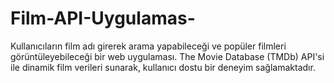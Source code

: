 # Film-API-Uygulamas-
Kullanıcıların film adı girerek arama yapabileceği ve popüler filmleri görüntüleyebileceği bir web uygulaması. The Movie Database (TMDb) API'si ile dinamik film verileri sunarak, kullanıcı dostu bir deneyim sağlamaktadır.

